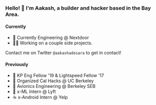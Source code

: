 ### Hello! 🌊 I'm Aakash, a builder and hacker based in the Bay Area.

#### Currently
- 🏡 Currently Engineering @ Nextdoor
- 👨‍💻 Working on a couple side projects.

Contact me on Twitter `@aakashadesara` to get in contact!

#### Previously
- 🎉 KP Eng Fellow '19 & Lightspeed Fellow '17
- 🐻 Organized Cal Hacks @ UC Berkeley
- 🚀 Avionics Engineering @ Berkeley SEB
- 🚗 x-ML Intern @ Lyft
- ☕️ x-Android Intern @ Yelp
